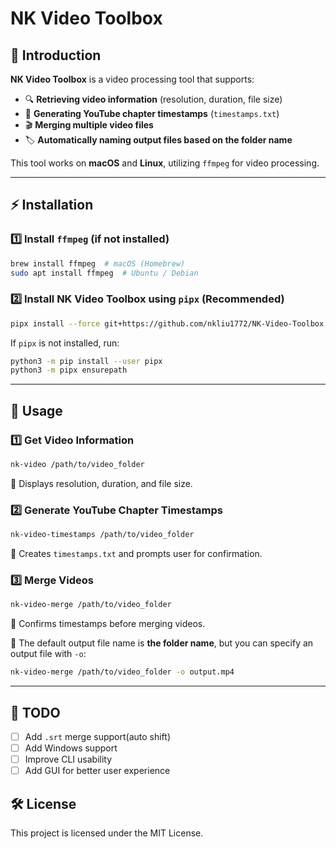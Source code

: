 # **NK Video Toolbox**

## 📌 Introduction
**NK Video Toolbox** is a video processing tool that supports:
- 🔍 **Retrieving video information** (resolution, duration, file size)
- 📝 **Generating YouTube chapter timestamps** (`timestamps.txt`)
- 🎬 **Merging multiple video files**
- 🏷️ **Automatically naming output files based on the folder name**

This tool works on **macOS** and **Linux**, utilizing `ffmpeg` for video processing.

---

## ⚡ Installation

### 1️⃣ **Install `ffmpeg`** (if not installed)
```bash
brew install ffmpeg  # macOS (Homebrew)
sudo apt install ffmpeg  # Ubuntu / Debian
```

### 2️⃣ **Install NK Video Toolbox using `pipx` (Recommended)**
```bash
pipx install --force git+https://github.com/nkliu1772/NK-Video-Toolbox.git
```

If `pipx` is not installed, run:
```bash
python3 -m pip install --user pipx
python3 -m pipx ensurepath
```

---

## 🚀 Usage

### **1️⃣ Get Video Information**
```bash
nk-video /path/to/video_folder
```
🔹 Displays resolution, duration, and file size.

### **2️⃣ Generate YouTube Chapter Timestamps**
```bash
nk-video-timestamps /path/to/video_folder
```
🔹 Creates `timestamps.txt` and prompts user for confirmation.

### **3️⃣ Merge Videos**
```bash
nk-video-merge /path/to/video_folder
```
🔹 Confirms timestamps before merging videos.

🔹 The default output file name is **the folder name**, but you can specify an output file with `-o`:
```bash
nk-video-merge /path/to/video_folder -o output.mp4
```

---

## 📌 TODO
- [ ] Add `.srt` merge support(auto shift)
- [ ] Add Windows support
- [ ] Improve CLI usability
- [ ] Add GUI for better user experience

## 🛠️ License
This project is licensed under the MIT License.
